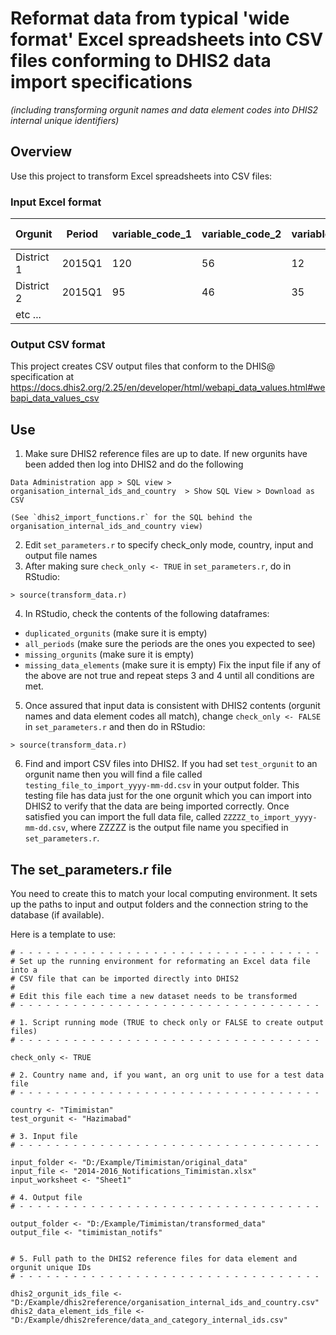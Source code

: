 # Reformat data from typical 'wide format' Excel spreadsheets into CSV files conforming to DHIS2 data import specifications
*(including transforming orgunit names and data element codes into DHIS2 internal unique identifiers)*

## Overview

Use this project to transform Excel spreadsheets into CSV files:

### Input Excel format

Orgunit | Period | variable_code_1 |  variable_code_2 |  variable_code_3 | etc ... |
------- | ------ | --------------- | ---------------- | ---------------- | ------- | 
District 1 | 2015Q1 | 120 | 56 | 12 | etc ... 
District 2 | 2015Q1 | 95 | 46 | 35 | etc ... 
etc ... |  |  |  |  | 

### Output CSV format 

This project creates CSV output files that conform to the DHIS@ specification at https://docs.dhis2.org/2.25/en/developer/html/webapi_data_values.html#webapi_data_values_csv 


## Use

1. Make sure DHIS2 reference files are up to date. If new orgunits have been added then log into DHIS2 and do the following
```
Data Administration app > SQL view > organisation_internal_ids_and_country  > Show SQL View > Download as CSV
```
    (See `dhis2_import_functions.r` for the SQL behind the organisation_internal_ids_and_country view)
2. Edit `set_parameters.r` to specify check_only mode, country, input and output file names
3. After making sure `check_only <- TRUE` in `set_parameters.r`, do in RStudio:
```
> source(transform_data.r)
```
4. In RStudio, check the contents of the following dataframes:

* `duplicated_orgunits`   (make sure it is empty)
* `all_periods`  (make sure the periods are the ones you expected to see)
* `missing_orgunits`    (make sure it is empty)
* `missing_data_elements` (make sure it is empty)
    Fix the input file if any of the above are not true and repeat steps 3 and 4 until all conditions are met.
5. Once assured that input data is consistent with DHIS2 contents (orgunit names and data element codes all match), change `check_only <- FALSE` in `set_parameters.r` and then do in RStudio:
```
> source(transform_data.r)
```
6. Find and import CSV files into DHIS2. If you had set `test_orgunit` to an orgunit name then you will find a file called `testing_file_to_import_yyyy-mm-dd.csv` in your output folder. This testing file has data just for the one orgunit which you can import into DHIS2 to verify that the data are being imported correctly. Once satisfied you can import the full data file, called `ZZZZZ_to_import_yyyy-mm-dd.csv`, where ZZZZZ is the output file name you specified in `set_parameters.r`.


## The set_parameters.r file

You need to create this to match your local computing environment. It sets up the paths to input and output folders and the connection string to the database (if available).

Here is a template to use:

```
# - - - - - - - - - - - - - - - - - - - - - - - - - - - - - - - - - -
# Set up the running environment for reformating an Excel data file into a
# CSV file that can be imported directly into DHIS2
#
# Edit this file each time a new dataset needs to be transformed
# - - - - - - - - - - - - - - - - - - - - - - - - - - - - - - - - - -

# 1. Script running mode (TRUE to check only or FALSE to create output files)
# - - - - - - - - - - - - - - - - - - - - - - - - - - - - - - - - - -

check_only <- TRUE

# 2. Country name and, if you want, an org unit to use for a test data file
# - - - - - - - - - - - - - - - - - - - - - - - - - - - - - - - - - -

country <- "Timimistan"
test_orgunit <- "Hazimabad"

# 3. Input file
# - - - - - - - - - - - - - - - - - - - - - - - - - - - - - - - - - -

input_folder <- "D:/Example/Timimistan/original_data"
input_file <- "2014-2016_Notifications_Timimistan.xlsx"
input_worksheet <- "Sheet1"

# 4. Output file
# - - - - - - - - - - - - - - - - - - - - - - - - - - - - - - - - - -

output_folder <- "D:/Example/Timimistan/transformed_data"
output_file <- "timimistan_notifs"


# 5. Full path to the DHIS2 reference files for data element and orgunit unique IDs
# - - - - - - - - - - - - - - - - - - - - - - - - - - - - - - - - - -

dhis2_orgunit_ids_file <- "D:/Example/dhis2reference/organisation_internal_ids_and_country.csv"
dhis2_data_element_ids_file <- "D:/Example/dhis2reference/data_and_category_internal_ids.csv"
```


